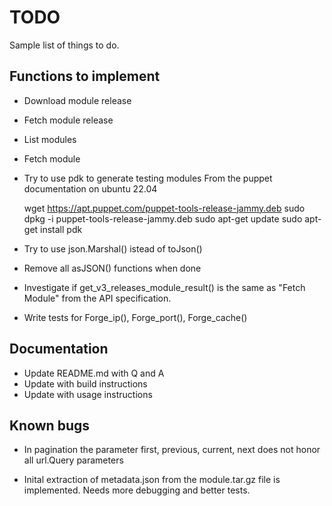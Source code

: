 # TODO

Sample list of things to do.

## Functions to implement

* Download module release
* Fetch module release
* List modules
* Fetch module

* Try to use pdk to generate testing modules
  From the puppet documentation on ubuntu 22.04

    wget <https://apt.puppet.com/puppet-tools-release-jammy.deb>
    sudo dpkg -i puppet-tools-release-jammy.deb
    sudo apt-get update
    sudo apt-get install pdk

* Try to use json.Marshal() istead of toJson()

* Remove all asJSON() functions when done

* Investigate if get_v3_releases_module_result() is the same as
  "Fetch Module" from the API specification.

* Write tests for Forge_ip(), Forge_port(), Forge_cache()

## Documentation

* Update README.md with Q and A
* Update with build instructions
* Update with usage instructions

## Known bugs

* In pagination the parameter first, previous, current, next does not honor all
  url.Query parameters

* Inital extraction of metadata.json from the module.tar.gz file is implemented.
  Needs more debugging and better tests.
